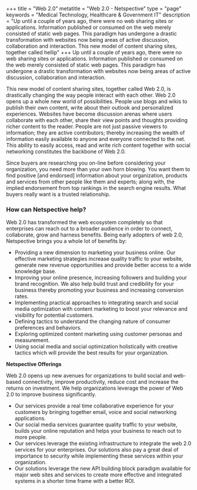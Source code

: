 +++
title =  "Web 2.0"
metatitle = "Web 2.0 - Netspective"
type =  "page"
keywords = "Medical Technology, Healthcare & Government IT"
description = "Up until a couple of years ago, there were no web sharing sites or applications. Information published or consumed on the web merely consisted of static web pages. This paradigm has undergone a drastic transformation with websites now being areas of active discussion, collaboration and interaction. This new model of content sharing sites, together called hellip"
+++
Up until a couple of years ago, there were no web sharing sites or applications. Information published or consumed on the web merely consisted of static web pages. This paradigm has undergone a drastic transformation with websites now being areas of active discussion, collaboration and interaction.

This new model of content sharing sites, together called Web 2.0, is drastically changing the way people interact with each other. Web 2.0 opens up a whole new world of possibilities. People use blogs and wikis to publish their own content, write about their outlook and personalized experiences. Websites have become discussion arenas where users collaborate with each other, share their view points and thoughts providing richer content to the reader. People are not just passive viewers to information; they are active contributors; thereby increasing the wealth of information easily available to anyone and everyone connected to the net. This ability to easily access, read and write rich content together with social networking constitutes the backbone of Web 2.0.

Since buyers are researching you on-line before considering your organization, you need more than your own horn blowing. You want them to find positive [and endorsed] information about your organization, products and services from other people like them and experts; along with, the implied endorsement from top rankings in the search engine results. What buyers really want is a trusted relationship.

### How can Netspective help?

Web 2.0 has transformed the web ecosystem completely so that enterprises can reach out to a broader audience in order to connect, collaborate, grow and harness benefits. Being early adopters of web 2.0, Netspective brings you a whole lot of benefits by:

* Providing a new dimension to marketing your business online. Our effective marketing strategies increase quality traffic to your website, generate new revenue opportunities and provide better access to a wide knowledge base.
* Improving your online presence, increasing followers and building your brand recognition. We also help build trust and credibility for your business thereby promoting your business and increasing conversion rates.
* Implementing practical approaches to integrating search and social media optimization with content marketing to boost your relevance and visibility for potential customers.
* Defining tactics to understand the changing nature of consumer preferences and behaviors.
* Exploring optimized content marketing using customer personas and measurement.
* Using social media and social optimization holistically with creative tactics which will provide the best results for your organization.


**Netspective Offerings**

Web 2.0 opens up new avenues for organizations to build social and web-based connectivity, improve productivity, reduce cost and increase the returns on investment. We help organizations leverage the power of Web 2.0 to improve business significantly.

* Our services provide a real time collaborative experience for your customers by bringing together email, voice and social networking applications.
* Our social media services guarantee quality traffic to your website, builds your online reputation and helps your business to reach out to more people.
* Our services leverage the existing infrastructure to integrate the web 2.0 services for your enterprises. Our solutions also pay a great deal of importance to security while implementing these services within your organization.
* Our solutions leverage the new API building block paradigm available for major web sites and services to create more effective and integrated systems in a shorter time frame with a better ROI.

